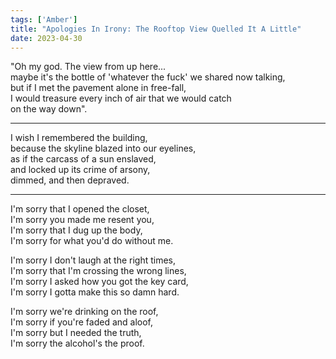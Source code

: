 ```yaml
---
tags: ['Amber']
title: "Apologies In Irony: The Rooftop View Quelled It A Little"
date: 2023-04-30
---
```


"Oh my god. The view from up here...  
maybe it's the bottle of 'whatever the fuck' we shared now talking,  
but if I met the pavement alone in free-fall,  
I would treasure every inch of air that we would catch  
on the way down".

---

I wish I remembered the building,  
because the skyline blazed into our eyelines,  
as if the carcass of a sun enslaved,  
and locked up its crime of arsony,  
dimmed, and then depraved.

---

I'm sorry that I opened the closet,  
I'm sorry you made me resent you,  
I'm sorry that I dug up the body,  
I'm sorry for what you'd do without me.

I'm sorry I don't laugh at the right times,  
I'm sorry that I'm crossing the wrong lines,  
I'm sorry I asked how you got the key card,  
I'm sorry I gotta make this so damn hard.

I'm sorry we're drinking on the roof,  
I'm sorry if you're faded and aloof,  
I'm sorry but I needed the truth,  
I'm sorry the alcohol's the proof.
